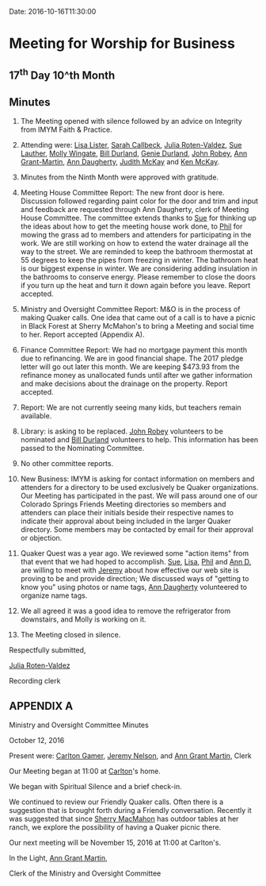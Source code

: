 Date: 2016-10-16T11:30:00

[AnnDaugherty]: /Friends/AnnDaugherty
[AnnGrantMartin]: /Friends/AnnGrantMartin
[BarbCromwell]: /Friends/BarbCromwell
[BillDurland]: /Friends/BillDurland
[CarltonGamer]: /Friends/CarltonGamer
[ConstanceGale]: /Friends/ConstanceGale
[EllenCooney]: /Friends/EllenCooney
[GenieDurland]: /Friends/GenieDurland
[HollyGrasso]: /Friends/HollyGrasso
[JeremyNelson]: /Friends/JeremyNelson
[JohnGallagher]: /Friends/JohnGallagher
[JohnRobey]: /Friends/JohnRobey
[JudithMcKay]: /Friends/JudithMcKay
[LindaSegar]: /Friends/LindaSegar
[LisaLister]: /Friends/LisaLister
[PeterLeVar]: /Friends/PeterLeVar
[JulieRotenValdez]: /Friends/JulieRotenValdez
[KenMcKay]: /Friends/KenMcKay
[MollyWingate]: /Friends/MollyWingate
[NancyAndrews]: /Friends/NancyAndrews
[PhilFriesen]: /Friends/PhilFriesen
[SarahCallback]: /Friends/SarahCallback
[SherryMacMahon]: /Friends/SherryMacMahon]
[SueLauther]: /Friends/SueLauther

# Meeting for Worship for Business

## 17<sup>th</sup> Day 10^th Month

## Minutes

1.  The Meeting opened with silence followed by an advice on Integrity
    from IMYM Faith & Practice.

2.  Attending were: [Lisa Lister][LisaLister], [Sarah Callbeck][SarahCallback], [Julia Roten-Valdez][JulieRotenValdez], 
    [Sue Lauther][SueLauther], [Molly Wingate][MollyWingate], [Bill Durland][BillDurland], 
    [Genie Durland][GenieDurland], [John Robey][JohnRobey], [Ann Grant-Martin][AnnGrantMartin],
    [Ann Daugherty][AnnDaugherty], [Judith McKay][JudithMcKay] and [Ken McKay][KenMcKay].

3.  Minutes from the Ninth Month were approved with gratitude.

4.  Meeting House Committee Report: The new front door is here.
    Discussion followed regarding paint color for the door and trim and
    input and feedback are requested through Ann Daugherty, clerk of
    Meeting House Committee. The committee extends thanks to [Sue][SueLauther] for
    thinking up the ideas about how to get the meeting house work done,
    to [Phil][PhilFriesen] for mowing the grass ad to members and attenders for
    participating in the work. We are still working on how to extend the
    water drainage all the way to the street. We are reminded to keep
    the bathroom thermostat at 55 degrees to keep the pipes from
    freezing in winter. The bathroom heat is our biggest expense in
    winter. We are considering adding insulation in the bathrooms to
    conserve energy. Please remember to close the doors if you turn up
    the heat and turn it down again before you leave. Report accepted.

5.  Ministry and Oversight Committee Report: M&O is in the process of
    making Quaker calls. One idea that came out of a call is to have a
    picnic in Black Forest at Sherry McMahon's to bring a Meeting and
    social time to her. Report accepted (Appendix A).

6.  Finance Committee Report: We had no mortgage payment this month due
    to refinancing. We are in good financial shape. The 2017 pledge
    letter will go out later this month. We are keeping $473.93 from
    the refinance money as unallocated funds until after we gather
    information and make decisions about the drainage on the property.
    Report accepted.

7.  Report: We are not currently seeing many kids, but teachers remain
    available.

8.  Library: is asking to be replaced. [John Robey][JohnRobey] volunteers to be
    nominated and [Bill Durland][BillDurland] volunteers to help. This information has
    been passed to the Nominating Committee.

9.  No other committee reports.

10. New Business: IMYM is asking for contact information on members and
    attenders for a directory to be used exclusively be Quaker
    organizations. Our Meeting has participated in the past. We will
    pass around one of our Colorado Springs Friends Meeting directories
    so members and attenders can place their initials beside their
    respective names to indicate their approval about being included in
    the larger Quaker directory. Some members may be contacted by email
    for their approval or objection.

11. Quaker Quest was a year ago. We reviewed some "action items" from
    that event that we had hoped to accomplish. [Sue][SueLauther], 
    [Lisa][LisaLister], [Phil][PhilFriesen] and [Ann D.][AnnDaugherty]
    are willing to meet with [Jeremy][JeremyNelson] about how effective our web site
    is proving to be and provide direction; We discussed ways of
    "getting to know you" using photos or name tags, [Ann Daugherty][AnnDaugherty]
    volunteered to organize name tags.

12. We all agreed it was a good idea to remove the refrigerator from
    downstairs, and Molly is working on it.

13. The Meeting closed in silence.

Respectfully submitted,

[Julia Roten-Valdez][JulieRotenValdez]

Recording clerk

## APPENDIX A

Ministry and Oversight Committee Minutes

October 12, 2016

Present were: [Carlton Gamer][CarltonGamer], [Jeremy Nelson][JeremyNelson], 
and [Ann Grant Martin][AnnGrantMartin], Clerk

Our Meeting began at 11:00 at [Carlton][CarltonGamer]'s home.

We began with Spiritual Silence and a brief check-in.

We continued to review our Friendly Quaker calls. Often there is a
suggestion that is brought forth during a Friendly conversation.
Recently it was suggested that since [Sherry MacMahon][SherryMacMahon] has outdoor tables
at her ranch, we explore the possibility of having a Quaker picnic
there.

Our next meeting will be November 15, 2016 at 11:00 at Carlton's.

In the Light, [Ann Grant Martin][AnnGrantMartin],

Clerk of the Ministry and Oversight Committee

